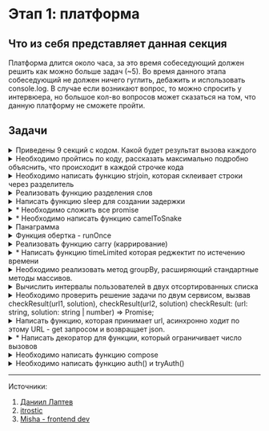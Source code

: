 # Этап 1: платформа

## Что из себя представляет данная секция 

Платформа длится около часа, за это время собеседующий должен решить как можно больше задач (~5). Во время данного этапа собеседующий не должен ничего гуглить, дебажить и использовать console.log. В случае если возникают вопрос, то можно спросить у интервюера, но большое кол-во вопросов может сказаться на том, что данную платформу не сможете пройти.

## Задачи

<details>
<summary>Приведены 9 секций с кодом. Какой будет результат вызова каждого</summary>

```js
console.log(typeof []);         // 1
console.log(typeof null);       // 2
console.log(1 + "2");           // 3.
console.log("4" - 2);           // 4.

// 5
const first = () => console.log("Один");
const second = () => console.log("Два");
const third = () => console.log("Три");
first();
setTimeout(second, 0);
third();

// 6
var a = 2;
var b = a;
b++
console.log(a);
console.log(b);

// 7
var c = [1, 2, 3]
var d = c;
d.push(4);
console.log(c);
console.log(d);

// 8
{
  console.log(i);
  var i = 10;
  console.log(i)
}

// 9
{
  console.log(i);
  const i = 10;
  console.log(i)
}
```

### Ответ

```js
// 1. Здесь у нас пустой массив. В JavaScript массивы являются объектами, поэтому typeof вернёт "object".

console.log(typeof []);

// 2. Здесь тоже "object" — это историческая ошибка в JavaScript.
console.log(typeof null);
```

```js
// 3. При сложении, JS видит строку в одном из операдов и преобразует все остальные операнды тоже в строку: String(1) + String(2) => '12'

console.log(1 + "2");  

// 4. При вычитании JS - преобразует строку "4" в число, а затем вычитает: Number(4) - 2 ===> 2. И это происходит всегда, стоит отметить, что также приводит к числу - умножение, деление взятие от остатка, возведение в степень и т.д.
console.log("4" - 2);
```

```js
// 5. Сначала выполнятся все синхронные вызовы (first и third), а setTimeout даже с нулевой задержкой выполнится асинхронно после них.
const first = () => console.log("Один");
const second = () => console.log("Два");
const third = () => console.log("Три");

first();
setTimeout(second, 0);
third();
```

```js
// 6. Так как примитивные типы передаются по значению в первой переменной сохраняется число 2, затем мы просто копируем и в него записывается число 2, и на следующей строке увеличивается b на единицу
var a = 2;
var b = a;
b++
console.log(a);    // 2 
console.log(b);    // 3

// 7. Массивы (как и объекты) передаются по ссылке, а не по значению. При присваивании d = c, переменная d получает ту же самую ссылку на массив в памяти. Теперь обе переменные работают с одним и тем же массивом.
var c = [1, 2, 3]
var d = c;
d.push(4);
console.log(c);     // [1, 2, 3, 4]
console.log(d);     // [1, 2, 3, 4]
```

```js
// 8. В JS есть такое понятие как временная мертвая зона которая появилась в ЕС6, что означает, что мы не можем вызвать переменную до его инициализации если мы вызовем его, то у нас будет ошибка. Но так как это появилась это позже варов, то с ними в начале будет undefined, а затем число
{ 
  console.log(i);   // undefined
  var i = 10;
  console.log(i)    // 10
}

// 9
{
  console.log(i);   // Reference Error
  const i = 10;
  console.log(i)    // 10
}
```
</details>

<details>
<summary>Необходимо пройтись по коду, рассказать максимально подробно объяснить, что происходит в каждой строчке кода</summary>

```js
Promise.resolve(1)
  .then((x) => x + 1)
  .then((x) => { throw x } )
  .then((x) => console.log(x))
  .catch((err) => console.log(err))
  .then(x => Promise.resolve(x))
  .catch((err) => console.log(err))
  .then((x) => console.log(x))
```

### Ответ

1. `Promise.resolve(1)` — создаётся уже выполненный (fulfilled) промис со значением 1.
→ состояние: fulfilled, значение 1.
2. `.then((x) => x + 1)` — получает значение 1, возвращает новый промис, который выполнится со значением 2.
→ состояние: fulfilled, значение 2.
3. `.then((x) => { throw x })` — выбрасывает исключение, из-за чего возвращаемый промис переходит в состояние rejected с причиной 2.
→ состояние: rejected, reason: 2.
4. `.then(x => console.log(x))` — не выполнится, так как предыдущий промис был отклонён (rejected).
5. `.catch(err => console.log(err))` — перехватывает ошибку, выводит 2.
Так как console.log возвращает undefined, этот catch завершится успешно (fulfilled) со значением undefined.
→ в консоли: 2
→ состояние: fulfilled, значение undefined.
6. `.then(x => Promise.resolve(x))` — вернёт промис, выполненный со значением undefined.
→ состояние: fulfilled, значение undefined.
7. `.catch((err) => console.log(err))` — не выполнится, так как ошибок нет.
8. `.then(x => console.log(x))` — выведет undefined. → в консоли: undefined.

```js
Promise.resolve(1)                          // fulfilled: 1
  .then(x => x + 1)                         // fulfilled: 2  
  .then(x => { throw x })                   // rejected: 2
  .then(x => console.log(x))                // ПРОПУСКАЕТСЯ (был reject)
  .catch(err => console.log(err))           // Выведет: 2, fulfilled: undefined
  .then(x => Promise.resolve(x))            // fulfilled: undefined
  .catch(err => console.log(err))           // ПРОПУСКАЕТСЯ (был fulfilled)
  .then(x => console.log(x))                // Выведет: undefined
```

</details>

<details>
<summary>Необходимо написать функцию strjoin, которая склеивает строки через разделитель</summary>

```js
function strjoin() {
  // code here
}

console.log(strjoin('.', 'a', 'b', 'c')); // 'a.b.c.
console.log(strjoin('-', 'a', 'b', 'c', 'd', 'e', 'f')); // a-b-c-d-e-f
console.log(strjoin('.'));               // ? 

// Напиши решение с помощью ЕС6, и до ЕС5 и что такое arguments

```

### Ответ

```js
// 1. Мы в начале возьмем, он будет в качестве первого аргумента, а затем используем rest, которые собирают все аргументы после separator в массив strings.
function strJoin(separator, ...words) {
  return words.join(separator)
}

// 2. C помощью ЕС5
function strJoin(separator) {
  let result = '';
  
  // Начинаем с 1, потому что arguments[0] - это separator
  for (let i = 1; i < arguments.length; i++) {
    result += arguments[i];
    
    // Добавляем разделитель после каждого элемента, кроме последнего
    if (i < arguments.length - 1) {
      result += separator;
    }
  }
  
  return result;
}

strJoin(".", "a", "b", "c")                     // 'a.b.c.
strJoin("-", "a", "b", "c", "d", "e", "f");     // 'a-b-c-d-e-f'
strJoin("")                                     // '' (пустая строка)
```
</details>

<details>
<summary>Реализовать функцию разделения слов</summary>

Необходимо написать функцию, которая разделит каждую строку в массиве `words` по строке `separator`. Необходимо вернуть массив получившихся после разделения строк, исключая пустые строки
 
[Задача с литкода](https://leetcode.com/problems/split-strings-by-separator/)

```js
const splitWordsBySeparator = (words, separator) => {
  // code here
};

splitWordsBySeparator(["one.two.three", "four.five", "six"], '.')       // ["one", "two", "three", "four", "five", "six"]
splitWordsBySeparator(["hello-world", "this-is", "great"], '-')         // ["hello", "world", "this", "is", "great"]
splitWordsBySeparator(["test..case", "split.", ".start"], '.')          // ["test", "case", "split", "start"]
```

### Ответы

```js
// Решение №1. 
var splitWordsBySeparator = function(words, separator) {
  let result = []

  for (let i = 0; i < words.length; i++) {
    let split = words[i]
      .split(separator)                     // (1) [ '', 'easy', '' ] (2) [ '', 'problem', '' ]
      .filter(Boolean);                     // (1) ['easy'] (2) ['problem']
      // .filter(value => value != '')
    
    result.push(...split)
  }

  return result
};
```

```js
// Решение №2
var splitWordsBySeparator = function (words, separator) {
  let join = words.join(separator);         //  $easy$$$problem$
  let split = join.split(separator)         // [ '', 'easy', '', '', 'problem', '' ]

  return split.filter(Boolean)
};
```

</details>

<details>
<summary>Написать функцию sleep для создании задержки</summary>

```js
function sleep() {
  // code here
}
```

### Ответы
```js
function sleep(time = 100) {
  return new Promise((resolve) => setTimeout(resolve, time))
}

console.log('Начало');
await sleep(2000);
console.log('Прошло 2 секунды');
```
</details>

<details>
<summary>* Необходимо сложить все promise</summary>

```js
function sumPromises(...promises) {
  // TODO  
}

// Пример использования
const promise1 = Promise.resolve(1);
const promise2 = Promise.resolve(2);

sumPromises(promise1, promise2).then(console.log); // 3
```

### Ответы

Мы можем использовать метод промиса, который дожидается выполнения ВСЕХ promises, если успешно вернет массив, если нет, то вернет последний promise с ошибкой

```js
function sumPromises(...promises) {
  return Promise.all(promises)
    .then(results => results.reduce((sum, value) => sum + value, 0));
}
```

</details>
</details>


<details>
<summary>* Необходимо написать функцию camelToSnake</summary>

Преобразуйте строку из camelCase в snake_case.

```js
function camelToSnake(text) {
  // code here
}

camelToSnake("helloWorld")        // "hello_world"
camelToSnake("getHTTPResponse")   // "get_http_response"
camelToSnake("firstName")         // "first_name"
camelToSnake("UserID")           // "user_id"
```

### Ответ

```js
function camelToSnake(text) {
  let result = '';
  
  for (let i = 0; i < text.length; i++) {
    const char = text[i];
    
    // Проверяем, является ли символ заглавной буквой
    if (char >= 'A' && char <= 'Z') {
      // Добавляем подчеркивание, если это не первый символ
      if (i !== 0) result += '_';
      result += char.toLowerCase();
    } else {
      result += char;
    }
  }
  
  return result;
}
```
</details>


<details>
<summary>Панаграмма</summary>

Вам задана строка, состоящая из латинских букв, пробелов и знаков преминания. Строка называется панграммой, если она содержит каждую из 26 латинских букв хотя бы раз. Определите является ли строка панграммой

```js
const LETTERS = [
    "A", "B", "C", "D", "E",
    "F", "G", "H", "I", "J",
    "K", "L", "M", "N", "O", 
    "P", "Q", "R", "S", "T",
    "U", "V", "W", "X", "Y", 
    "Z"
]

function isPangram(text) {
    // your code her
}

console.log(isPangram('A pangram or holoalphabetic sentence is a sentence using every letter of a gived alphabet at least once'))
console.log(isPangram('Waltz, bad nymph, for quick jigs vex'))
```

<details>
<summary>Ответ</summary>

```js
function isPangram(text) {
  const letters = new Set();
  for (const c of text.toUpperCase()) {
    if (c >= 'A' && c <= 'Z') {
      letters.add(c);
      if (letters.size === 26) return true;
    }
  }
  return false;
}
```
</details>
</details>


<details>
<summary>Функция обертка - runOnce</summary>
Реализовать функцию-обертку runOnce, которая принимает функцию и возвращает новую функцию. Новая функции может быть вызвана только 1 раз, все последующие вызовы возвращают undefined.

Оборачиваемая функция может принимать аргументы и возвращать результат

function runOnce(fn) {
  // your code
}

const logHello = () => {
  console.log('hello!')
}

const logHelloOnce = runOnce(logHello);
console.clear()
logHelloOnce()
logHelloOnce()
</details>

<details>
<summary>Реализовать функцию carry (каррирование)</summary>

```js
function sum(a,b,c) {
  return a + b + c  
}

function curry(fn) {
  // TODO
}

carry(sum)(1, 2, 3);
curry(sum)(1, 2)(3);
curry(sum)(1)(2)(3);
```

<details>
<summary>Ответ</summary>

```js
function curry(fn) {
  const arity = fn.length;

  function curried(...args) {
    if (args.length >= arity) {
      return fn(...args);
    } else {
      return function (...newArgs) {
        return curried(...args, ...newArgs);
      };
    }
  }

  return curried;
}
```

</details>

</details>
</details>

<details>

<summary>* Написать функцию timeLimited которая реджектит по истечению времени</summary>
Дана асинхронная функция fn и время t в миллисекундах, нужно вернуть новую версию этой функции, выполнение которой ограничено заданным временем.

Функция fn принимает аргументы, переданные в эту новую функцию.
  
Возвращаемая функция работает по следующим правилам: 
- если fn выполнится за заданное время t, то функция резолвит полученные данные;
- если fn не выполнился за заданное время t, то функция реджектит строку "Time limit exceeded"

```js
const timeLimited = function (fn, t) {
  // Your code
}
```

<details>
<summary>Ответ</summary>

```js
const timeLimited = function (fn, t) {
  return async function (...args) {
    // Обещание, которое сработает, если функция превысит лимит
    const timeoutPromise = new Promise((_, reject) => {
      setTimeout(() => reject("Time limit exceeded"), t);
    });

    // Запускаем fn с переданными аргументами
    const fnPromise = fn(...args);

    // Возвращаем результат того, кто быстрее завершится
    return Promise.race([fnPromise, timeoutPromise]);
  };
};
```

```js
const timeLimited = function (fn, t) {
  return new Promise((res, rej) => {
    const timeout = setTimeout(() => {
      rej('Time limit exceeded')
    }, t)

    fn().then((value) => {
      clearTimeout(timeout)
      res(value)
    }).catch(() => {
      clearTimeout(timeout)
      rej('rejected')
    })
  })
};
```

</details>
</details>

<details>
<summary>Необходимо реализовать метод groupBy, расширяющий стандартные методы массивов.</summary>

Метод должен возвращать сгруппированную версию массива - объект, в котором
каждый ключ является результатом выполнения переданной функции fn(arr[i]), а
каждое значение - массивом, содержащим все элементы исходного массива с этим 
ключом

```js

Array.prototype.groupBy


// Пример №1
const array1 = [
    { id: 1 },
    { id: 1 },
    { id: 3 }
]

const fn = (item) => item.id;

console.log(array1,groupBy(fn));
// {
//   1: [ {id: 1}, { id: 1 }]
//   2: [ {id: 2}]   
// }

// Пример №2
const array2 = [1, 2, 3];
console.log(array2.groupBy(String));
// {
//   "1": [1]
//   "2": [2]   
//   "3": [3]   
// }


// Пример №3
const array3 = [3.3, 0.5, 1.4];
console.log(array2.groupBy(Math.round));
// {
//   3: [3.3]
//   1: [0.5, 1.4]   
// }
```

<details>
<summary>Ответ</summary>

```js
Array.prototype.groupBy = function (fn) {
  const result = {};

  for (let item of this) {
    const key = fn(item);
    if (!result[key]) {
      result[key] = [];
    }
    result[key].push(item);
  }
  return result;
};

const array1 = [{id: 1}, {id: 1}, {id: 2}];

const fn = (item) => item.id
```

</details>

</details>

<details>
<summary>Вычислить интервалы пользователей в двух отсортированных списка</summary>

Даны два отсортированных списка с интервалами присутствия пользователей в онлайне в течение дня. Начало интервала строго меньше конца. Нужно вычислить интервалы, когда оба пользователя были в онлайне.

```js
intersection(
    [(8, 12), (17, 22)],
    [(5, 11), (14, 18), (20, 23)]
) // [(8, 11), (17, 18), (20, 22)]

intersection(
    [(9, 15), (18, 21)],
    [(10, 14), (21, 22)]
) // [(10, 14)]

function intersection(user1, user2) {
  // your code here
}
```


<details>
<summary>Ответ</summary>

```js
function intersection(user1, user2) {
  const result = [];
  let i = 0, j = 0;

  while (i < user1.length && j < user2.length) {
    const [start1, end1] = user1[i];
    const [start2, end2] = user2[j];

    const start = Math.max(start1, start2);
    const end = Math.min(end1, end2);

    if (start < end) {
      result.push([start, end]);
    }

    if (end1 < end2) {
      i++;
    } else {
      j++;
    }
  }

  return result;
}
```

```js
function intersectionTimeline(user1, user2) {
  const timeline1 = new Array(25).fill(0);
  const timeline2 = new Array(25).fill(0);

  for (const [start, end] of user1) {
    for (let h = start; h < end; h++) timeline1[h] = 1;
  }

  for (const [start, end] of user2) {
    for (let h = start; h < end; h++) timeline2[h] = 1;
  }

  const result = [];
  let start = null;

  for (let h = 0; h <= 24; h++) {
    if (timeline1[h] && timeline2[h]) {
      if (start === null) start = h;
    } else if (start !== null) {
      result.push([start, h]);
      start = null;
    }
  }

  return result;
}
```

</details>
</details>

<details>
<summary> Необходимо проверить решение задачи по двум сервисом, вызвав checkResult(url1, solution), checkResult(url2, solution) checkResult: (url: string, solution: string | number) => Promise<boolean>;</summary>

- Если оба запроса вернули true - вывести success;
- Если хоть один вернул false - вывести fail
- Если хоть один не ответил - вывести error;
- Если хоть один отвечает дольше 1 сек - вывести timeout


```js
import {checkResult} from 'myLib'

const solution = "Any answer";
const url1 = "yandex.ru";
const url2 = "google.com";

checkResult(url1, solution);
checkResult(url2, solution)
```
</details>

<details>
<summary>Написать функцию, которая принимает url, асинхронно ходит по этому URL - get запросом и возвращает json.</summary>

Для получение данных использовать fetch. Можно использовать только Promise API. Если во время запроса произошла ошибка, то пробовать запросить еще 5 раз. Если в итоге информацию получить не удалось, вернуть ошибку "Заданный url недоступен

```js
function get(url) {
    // code here
}

get(url)
.then(res => console.log(res))
.catch(err => console.error(err))
```

<details>
<summary>Ответы</summary>

```js
function get(url) {
  let count = 0

  return new Promise((resolve, reject) => {
    function getRetried() {
      fetch(url).then((res) => {
        resolve(res.json())
      }).catch(() => {
        count += 1
        if (count >= 5) {
          reject('Заданный URL недоступен')
        } else {
          getRetried()
        }
      })
    }

    getRetried()
  })
}

// async function get(url) {
//   let count = 0;
//
//   while (count < 5) {
//     try {
//       const res = await fetch(url);
//       const data = await res.json();
//       return data;
//     } catch {
//       count++;
//       if (count >= 5) {
//         throw new Error('Заданный URL недоступен');
//       }
//     }
//   }
// }

// (async ()=>{
//   try {
//     const data = await get('url')
//     console.log(data)
//   } catch(e){
//     console.log(e);
//   }
// })()

// get('url').then(console.log).catch(console.log)
```
</details>

</details>


<details>
<summary>* Написать декоратор для функции, который ограничивает число вызовов</summary>

- callLimit(fn, limit, callback), принимает следующие аргументы:
- fn - функция, которую декодируем;
- limit - максимально число вызывов
- callback - вызывается, когда совершен последний вызов. Опционально
У вызываемой функции должен быть метод для перезагрузки счетчика в начальном положении

```js
function callLimit(fn, limit, callback) {
  let count = 0;

  function limitedFn(...args) {
    if (count < limit) {
      count++;
      fn(...args);

      if (count === limit && typeof callback === 'function') {
        callback();
      }
    }
  }

  limitedFn.reset = function() {
    count = 0;
  };

  return limitedFn;
}
```
</details>


<details>
<summary>Необходимо написать функцию compose</summary>

```js
const square = (x) => x * x;
const times2 = (x) => x * 2;
const sum = (a, b) => a + b;

console.log(compose(square, times2(2) === square(times(2))))
console.log(compose(square, times2, num)(3, 4) === square(times(sum(3, 4))))
```

</details>

<details>
<summary>Необходимо написать функцию auth() и tryAuth()</summary>

Функция `asyncAuth(callback)` принимает callback, в который может быть передана ошибка (первым аргументом) и данные с бекенда (вторым аргументом). 
`asyncAuth((error, data) => {})`

Вам нужно реализовать функцию `auth()`, которая вызывает `asyncAuth()`, но возвращает Promise

```js
function auth() {
  // asyncAuth((error, data) => {})`
}
// auth().then(data => ).catch(err => )
// await auth()
```

Функция tryAuth() использует auth() и в случае ошибки, совершает N дополнительных попыток. В случае, если все попытки провалились - вернуть последнюю ошибку

```js
async function tryAuth(n){
  try {

  } catch (err) {
    n -= 1;
    if (n === -1) err;
    return tryAuth(n) 
  }
}

```

</details>


--- 
Источники: 
1. [Даниил Лаптев](https://www.youtube.com/watch?v=CblVMItA3fM)
2. [itrostic](https://www.youtube.com/watch?v=jNgOQjznh-E)
3. [Misha - frontend dev](https://www.youtube.com/watch?v=0rZeskdTQRs)
